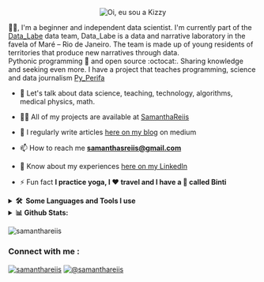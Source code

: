 <p align="center">
  <img src="https://github.com/SamanthaReiis/SamanthaReiis/blob/main/image_header.gif" alt="Oi, eu sou a Kizzy">
</p>


<p> 🙋🏽, I'm a beginner and independent data scientist.
I'm currently part of the <a href="https://datalabe.org/">Data_Labe</a> data team, Data_Labe is a data and narrative laboratory in the favela of Maré – Rio de Janeiro.
The team is made up of young residents of territories that produce new narratives through data. 
<br>Pythonic programming 🐍 and open source  :octocat:. 
Sharing knowledge and seeking even more. I have a project that teaches programming, science and data journalism <a href="https://datalabe.org/">Py_Perifa</a></br></p>

-  💬 Let's talk about data science, teaching, technology, algorithms, medical physics, math.

- 👨‍💻 All of my projects are available at [SamanthaReiis](https://github.com/SamanthaReiis)

- 📝 I regularly write articles [here on my blog](https://samanthasreiis.medium.com/) on medium

- 📫 How to reach me **samanthasreiis@gmail.com**

- 📄 Know about my experiences [here on my LinkedIn](https://www.linkedin.com/in/samantha-reis)

- ⚡ Fun fact **I practice yoga, I ❤️ travel and I have a 🐶 called Binti**


<details>
  <summary><b>🛠️&nbsp;&nbsp;Some Languages&nbsp;and&nbsp;Tools I use</b></summary>
  <br/>
<p align="left"> <a href="https://getbootstrap.com" target="_blank"> <img src="https://raw.githubusercontent.com/devicons/devicon/master/icons/bootstrap/bootstrap-plain-wordmark.svg" alt="bootstrap" width="40" height="40"/> </a> <a href="https://www.chartjs.org" target="_blank"> <img src="https://www.chartjs.org/media/logo-title.svg" alt="chartjs" width="40" height="40"/> </a> <a href="https://d3js.org/" target="_blank"> <img src="https://raw.githubusercontent.com/devicons/devicon/master/icons/d3js/d3js-original.svg" alt="d3js" width="40" height="40"/> </a> <a href="https://www.djangoproject.com/" target="_blank"> <img src="https://raw.githubusercontent.com/devicons/devicon/master/icons/django/django-original.svg" alt="django" width="40" height="40"/> </a> <a href="https://flask.palletsprojects.com/" target="_blank"> <img src="https://www.vectorlogo.zone/logos/pocoo_flask/pocoo_flask-icon.svg" alt="flask" width="40" height="40"/> </a> <a href="https://git-scm.com/" target="_blank"> <img src="https://www.vectorlogo.zone/logos/git-scm/git-scm-icon.svg" alt="git" width="40" height="40"/> </a> <a href="https://www.w3.org/html/" target="_blank"> <img src="https://raw.githubusercontent.com/devicons/devicon/master/icons/html5/html5-original-wordmark.svg" alt="html5" width="40" height="40"/> </a> <a href="https://www.linux.org/" target="_blank"> <img src="https://raw.githubusercontent.com/devicons/devicon/master/icons/linux/linux-original.svg" alt="linux" width="40" height="40"/> </a> <a href="https://www.python.org" target="_blank"> <img src="https://raw.githubusercontent.com/devicons/devicon/master/icons/python/python-original.svg" alt="python" width="40" height="40"/> </a> <a href="https://scikit-learn.org/" target="_blank"> <img src="https://upload.wikimedia.org/wikipedia/commons/0/05/Scikit_learn_logo_small.svg" alt="scikit_learn" width="40" height="40"/> </a> <a href="https://www.selenium.dev" target="_blank"> <img src="https://raw.githubusercontent.com/detain/svg-logos/780f25886640cef088af994181646db2f6b1a3f8/svg/selenium-logo.svg" alt="selenium" width="40" height="40"/> </a> </p>
</details>

<details>
  <summary><b>📊 Github Stats:</b></summary>
  <br/>

<p>&nbsp;<img align="center" src="https://github-readme-stats.vercel.app/api?username=samanthareiis&show_icons=true&locale=en" alt="samanthareiis" /></p>

<p><img align="center" src="https://github-readme-streak-stats.herokuapp.com/?user=samanthareiis&" alt="samanthareiis" /></p>
</details>

<p align="left"> <img src="https://komarev.com/ghpvc/?username=samanthareiis&label=Profile%20views&color=0e75b6&style=flat" alt="samanthareiis" /> </p>


<h3 align="left">Connect with me :</h3>
<p align="left">
<a href="https://twitter.com/samanthareiis" target="blank"><img align="center" src="https://raw.githubusercontent.com/rahuldkjain/github-profile-readme-generator/master/src/images/icons/Social/twitter.svg" alt="samanthareiis" height="30" width="40" /></a>
<a href="https://instagram.com/@samanthareiis" target="blank"><img align="center" src="https://raw.githubusercontent.com/rahuldkjain/github-profile-readme-generator/master/src/images/icons/Social/instagram.svg" alt="@samanthareiis" height="30" width="40" /></a>
</p>


<!--
**SamanthaReiis/SamanthaReiis** is a ✨ _special_ ✨ repository because its `README.md` (this file) appears on your GitHub profile.

Here are some ideas to get you started:

- 🔭 I’m currently working on ...
- 🌱 I’m currently learning ...
- 👯 I’m looking to collaborate on ...
- 🤔 I’m looking for help with ...
- 💬 Ask me about ...
- 📫 How to reach me: ...
- 😄 Pronouns: ...
- ⚡ Fun fact: ...
-->
